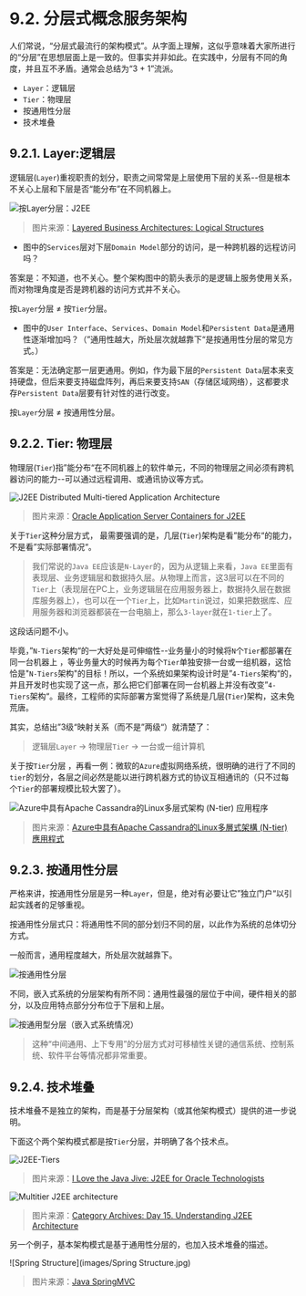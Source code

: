 # 9.2. 分层式概念服务架构

人们常说，“分层式最流行的架构模式”。从字面上理解，这似乎意味着大家所进行的“分层”在思想层面上是一致的。但事实并非如此。在实践中，分层有不同的角度，并且互不矛盾。通常会总结为“3 + 1”流派。

- `Layer`：逻辑层
- `Tier`：物理层
- 按通用性分层
- 技术堆叠

## 9.2.1. Layer:逻辑层

逻辑层(`Layer`)重视职责的划分，职责之间常常是上层使用下层的关系--但是根本不关心上层和下层是否“能分布”在不同机器上。

![按Layer分层：J2EE](images/J2EE-Layer-Arch.gif)

> 图片来源：[Layered Business Architectures: Logical Structures](https://flylib.com/books/en/1.243.1.93/1/)

- 图中的`Services`层对下层`Domain Model`部分的访问，是一种跨机器的远程访问吗？

答案是：不知道，也不关心。整个架构图中的箭头表示的是逻辑上服务使用关系，而对物理角度是否是跨机器的访问方式并不关心。

按`Layer`分层 ≠ 按`Tier`分层。

- 图中的`User Interface`、`Services`、`Domain Model`和`Persistent Data`是通用性逐渐增加吗？（”通用性越大，所处层次就越靠下“是按通用性分层的常见方式。）

答案是：无法确定那一层更通用。例如，作为最下层的`Persistent Data`层本来支持硬盘，但后来要支持磁盘阵列，再后来要支持`SAN`（存储区域网络），这都要求存`Persistent Data`层要有针对性的进行改变。

按`Layer`分层 ≠ 按通用性分层。

## 9.2.2. Tier: 物理层

物理层(`Tier`)指”能分布“在不同机器上的软件单元，不同的物理层之间必须有跨机器访问的能力--可以通过远程调用、或通讯协议等方式。

![J2EE Distributed Multi-tiered Application Architecture](images/J2EE-Distributed-Multi-tiered-Application-Architecture.gif)

> 图片来源：[Oracle Application Server Containers for J2EE](https://docs.oracle.com/cd/B14098_01/core.1012/b13994/webstapp.htm#BCECCIJC)

关于`Tier`这种分层方式， 最需要强调的是，几层(`Tier`)架构是看”能分布“的能力，不是看”实际部署情况“。

> 我们常说的`Java EE`应该是`N-Layer`的，因为从逻辑上来看，`Java EE`里面有表现层、业务逻辑层和数据持久层。从物理上而言，这3层可以在不同的`Tier`上（表现层在PC上，业务逻辑层在应用服务器上，数据持久层在数据库服务器上），也可以在一个`Tier`上，比如`Martin`说过，如果把数据库、应用服务器和浏览器都装在一台电脑上，那么`3-layer`就在`1-tier`上了。

这段话问题不小。

毕竟，”`N-Tiers`架构“的一大好处是可伸缩性--业务量小的时候将`N`个`Tier`都部署在同一台机器上 ，等业务量大的时候再为每个`Tier`单独安排一台或一组机器，这恰恰是"`N-Tiers`架构"的目标！所以，一个系统如果架构设计时是”`4-Tiers`架构“的，并且开发时也实现了这一点，那么把它们部署在同一台机器上并没有改变”`4-Tiers`架构“。最终，工程师的实际部署方案觉得了系统是几层(`Tier`)架构，这未免荒唐。

其实，总结出”3级“映射关系（而不是”两级“）就清楚了：

> 逻辑层`Layer` -> 物理层`Tier` -> 一台或一组计算机

关于按`Tier`分层 ，再看一例：微软的`Azure`虚拟网络系统，很明确的进行了不同的`tier`的划分，各层之间必然是能以进行跨机器方式的协议互相通讯的（只不过每个`Tier`的部署规模比较大罢了）。

![Azure中具有Apache Cassandra的Linux多层式架构 (N-tier) 应用程序](images/n-tier-cassandra.png)

> 图片来源：[Azure中具有Apache Cassandra的Linux多層式架構 (N-tier) 應用程式](https://docs.microsoft.com/zh-tw/azure/architecture/reference-architectures/n-tier/n-tier-cassandra)

## 9.2.3. 按通用性分层

严格来讲，按通用性分层是另一种`Layer`，但是，绝对有必要让它”独立门户“以引起实践者的足够重视。

按通用性分层式只：将通用性不同的部分划归不同的层，以此作为系统的总体切分方式。

一般而言，通用程度越大，所处层次就越靠下。

![按通用性分层](images/按通用性分层.png)

不同，嵌入式系统的分层架构有所不同：通用性最强的层位于中间，硬件相关的部分，以及应用特点部分分布位于下层和上层。

![按通用型分层（嵌入式系统情况）](images/按通用型分层（嵌入式系统情况）.png)

> 这种“中间通用、上下专用”的分层方式对可移植性关键的通信系统、控制系统、软件平台等情况都非常重要。

## 9.2.4. 技术堆叠

技术堆叠不是独立的架构，而是基于分层架构（或其他架构模式）提供的进一步说明。

下面这个两个架构模式都是按`Tier`分层，并明确了各个技术点。

![J2EE-Tiers](images/J2EE-Tiers.png)

> 图片来源：[I Love the Java Jive: J2EE for Oracle Technologists](https://www.slideserve.com/reuel/i-love-the-java-jive-j2ee-for-oracle-technologists)

![Multitier J2EE architecture](images/Multitier-J2EE-architecture.jpg)

> 图片来源：[Category Archives: Day 15. Understanding J2EE Architecture](https://ejbvn.wordpress.com/category/week-3-advanced-ejb-applications/day-15-understanding-j2ee-architecture/)

另一个例子，基本架构模式是基于通用性分层的，也加入技术堆叠的描述。

![Spring Structure](images/Spring Structure.jpg)

> 图片来源：[Java SpringMVC](https://huangchongwei1.gitbooks.io/java-spring-mvc-4/chapter1.html)
